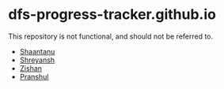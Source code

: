 # dfs-progress-tracker.github.io

This repository is not functional, and should not be referred to. 

- [Shaantanu](contributors/shaantanu/progress.md)
- [Shreyansh](contributors/shreyansh/progress.md)
- [Zishan](contributors/zishan/progress.md)
- [Pranshul](contributors/pranshul/progress.md)
